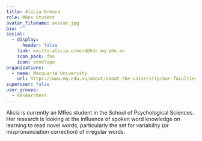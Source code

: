 ```yaml
---
title: Alicia Ormond
role: MRes Student
avatar_filename: avatar.jpg
bio: ""
social:
  - display:
      header: false
    link: mailto:alicia.ormond@hdr.mq.edu.au
    icon_pack: fas
    icon: envelope
organizations:
  - name: Macquarie University
    url: https://www.mq.edu.au/about/about-the-university/our-faculties/medicine-and-health-sciences/departments-and-centres/school-of-psychological-sciences
superuser: false
user_groups:
  - Researchers
---
```

Alicia is currently an MRes student in the School of Psychological Sciences. Her research is looking at the influence of spoken word knowledge on learning to read novel words, particularly the set for variability (or mispronunciation correction) of irregular words.